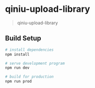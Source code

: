 # qiniu-upload-library

> qiniu-upload-library

## Build Setup

``` bash
# install dependencies
npm install

# serve development program
npm run dev

# build for production
npm run prod
```
